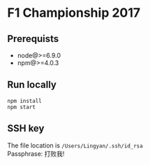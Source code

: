 F1 Championship 2017
===================

## Prerequists
* node@>=6.9.0
* npm@>=4.0.3

## Run locally
```
npm install      
npm start    
```

## SSH key
The file location is `/Users/Lingyan/.ssh/id_rsa`        
Passphrase: 打败我!
